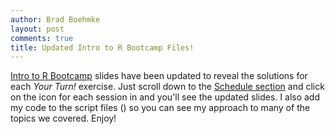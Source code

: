 ```yaml
---
author: Brad Boehmke
layout: post
comments: true
title: Updated Intro to R Bootcamp Files!
---
```


[Intro to R Bootcamp](r_bootcamp) slides have been updated to reveal the solutions for each *Your Turn!* exercise. Just scroll down to the [Schedule section](http://uc-r.github.io/r_bootcamp#schedule) and click on the <i class="fa fa-file-powerpoint-o" aria-hidden="true"></i> icon for each session in and you'll see the updated slides.  I also add my code to the script files (<i class="fa fa-file-code-o" aria-hidden="true"></i>) so you can see my approach to many of the topics we covered.  Enjoy! 
